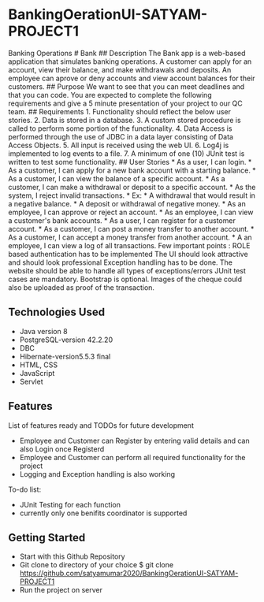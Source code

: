 # BankingOerationUI-SATYAM-PROJECT1

Banking Operations # Bank ## Description The Bank app is a web-based application that simulates banking operations. A customer can apply for an account, view their balance, and make withdrawals and deposits. An employee can aprove or deny accounts and view account balances for their customers. ## Purpose We want to see that you can meet deadlines and that you can code. You are expected to complete the following requirements and give a 5 minute presentation of your project to our QC team. ## Requirements 1. Functionality should reflect the below user stories. 2. Data is stored in a database. 3. A custom stored procedure is called to perform some portion of the functionality. 4. Data Access is performed through the use of JDBC in a data layer consisting of Data Access Objects. 5. All input is received using the web UI. 6. Log4j is implemented to log events to a file. 7. A minimum of one (10) JUnit test is written to test some functionality. ## User Stories * As a user, I can login. * As a customer, I can apply for a new bank account with a starting balance. * As a customer, I can view the balance of a specific account. * As a customer, I can make a withdrawal or deposit to a specific account. * As the system, I reject invalid transactions. * Ex: * A withdrawal that would result in a negative balance. * A deposit or withdrawal of negative money. * As an employee, I can approve or reject an account. * As an employee, I can view a customer's bank accounts. * As a user, I can register for a customer account. * As a customer, I can post a money transfer to another account. * As a customer, I can accept a money transfer from another account. * A an employee, I can view a log of all transactions. Few important points : ROLE based authentication has to be implemented The UI should look attractive and should look professional Exception handling has to be done. The website should be able to handle all types of exceptions/errors JUnit test cases are mandatory. Bootstrap is optional. Images of the cheque could also be uploaded as proof of the transaction.

## Technologies Used
- Java version 8
- PostgreSQL-version 42.2.20
- DBC
- Hibernate-version5.5.3 final
- HTML, CSS
- JavaScript
- Servlet

## Features
List of features ready and TODOs for future development

- Employee and Customer can Register by entering valid details and can also Login once Registerd
- Employee and Customer can perform all required functionality for the project
- Logging and Exception handling is also working

To-do list:
- JUnit Testing for each function
- currently only one benifits coordinator is supported

## Getting Started
- Start with this Github Repository
- Git clone to directory of your choice $ git clone https://github.com/satyamumar2020/BankingOerationUI-SATYAM-PROJECT1
- Run the project on server






